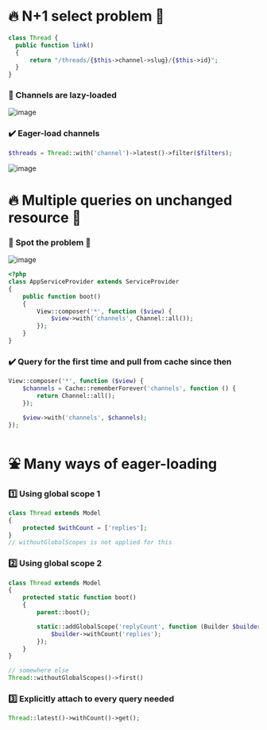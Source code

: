 # 🔥 N+1 select problem 🚒
```php
class Thread {
  public function link()
  {
      return "/threads/{$this->channel->slug}/{$this->id}";
  }
}
```
### 📛 Channels are lazy-loaded
![image](https://user-images.githubusercontent.com/28957748/124854645-d5058600-dfd1-11eb-8c15-5767881abd5b.png)

### ✔️ Eager-load channels
```php
$threads = Thread::with('channel')->latest()->filter($filters);
```
![image](https://user-images.githubusercontent.com/28957748/124855804-b2746c80-dfd3-11eb-907d-4b45c13c7e90.png)


# 🔥 Multiple queries on unchanged resource 🚒
### 📛 Spot the problem 👀
![image](https://user-images.githubusercontent.com/28957748/124857398-6c6cd800-dfd6-11eb-9e57-bd2aaaa89a80.png)

```php
<?php
class AppServiceProvider extends ServiceProvider
{
    public function boot()
    {
        View::composer('*', function ($view) {
            $view->with('channels', Channel::all());
        });
    }
}
```
### ✔️ Query for the first time and pull from cache since then
```php
View::composer('*', function ($view) {
    $channels = Cache::rememberForever('channels', function () {
        return Channel::all();
    });

    $view->with('channels', $channels);
});
```

# ⛲ Many ways of eager-loading
### :one: Using global scope 1
```php
class Thread extends Model
{
    protected $withCount = ['replies'];
}
// withoutGlobalScopes is not applied for this
```
### :two: Using global scope 2 
```php
class Thread extends Model
{
    protected static function boot()
    {
        parent::boot();

        static::addGlobalScope('replyCount', function (Builder $builder) {
            $builder->withCount('replies');
        });
    }
}

// somewhere else
Thread::withoutGlobalScopes()->first()
```
### :three: Explicitly attach to every query needed
```php
Thread::latest()->withCount()->get();
```

